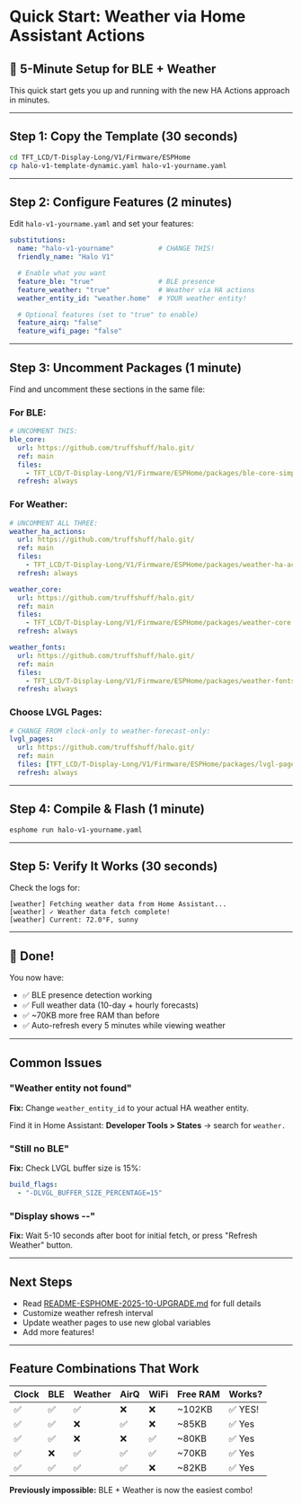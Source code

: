 # Quick Start: Weather via Home Assistant Actions

## 🚀 5-Minute Setup for BLE + Weather

This quick start gets you up and running with the new HA Actions approach in minutes.

---

## Step 1: Copy the Template (30 seconds)

```bash
cd TFT_LCD/T-Display-Long/V1/Firmware/ESPHome
cp halo-v1-template-dynamic.yaml halo-v1-yourname.yaml
```

---

## Step 2: Configure Features (2 minutes)

Edit `halo-v1-yourname.yaml` and set your features:

```yaml
substitutions:
  name: "halo-v1-yourname"           # CHANGE THIS!
  friendly_name: "Halo V1"

  # Enable what you want
  feature_ble: "true"                # BLE presence
  feature_weather: "true"            # Weather via HA actions
  weather_entity_id: "weather.home"  # YOUR weather entity!

  # Optional features (set to "true" to enable)
  feature_airq: "false"
  feature_wifi_page: "false"
```

---

## Step 3: Uncomment Packages (1 minute)

Find and uncomment these sections in the same file:

### For BLE:
```yaml
# UNCOMMENT THIS:
ble_core:
  url: https://github.com/truffshuff/halo.git/
  ref: main
  files:
    - TFT_LCD/T-Display-Long/V1/Firmware/ESPHome/packages/ble-core-simplified.yaml
  refresh: always
```

### For Weather:
```yaml
# UNCOMMENT ALL THREE:
weather_ha_actions:
  url: https://github.com/truffshuff/halo.git/
  ref: main
  files:
    - TFT_LCD/T-Display-Long/V1/Firmware/ESPHome/packages/weather-ha-actions.yaml
  refresh: always

weather_core:
  url: https://github.com/truffshuff/halo.git/
  ref: main
  files:
    - TFT_LCD/T-Display-Long/V1/Firmware/ESPHome/packages/weather-core.yaml
  refresh: always

weather_fonts:
  url: https://github.com/truffshuff/halo.git/
  ref: main
  files:
    - TFT_LCD/T-Display-Long/V1/Firmware/ESPHome/packages/weather-fonts-text.yaml
  refresh: always
```

### Choose LVGL Pages:
```yaml
# CHANGE FROM clock-only to weather-forecast-only:
lvgl_pages:
  url: https://github.com/truffshuff/halo.git/
  ref: main
  files: [TFT_LCD/T-Display-Long/V1/Firmware/ESPHome/packages/lvgl-pages-weather-forecast-only.yaml]
  refresh: always
```

---

## Step 4: Compile & Flash (1 minute)

```bash
esphome run halo-v1-yourname.yaml
```

---

## Step 5: Verify It Works (30 seconds)

Check the logs for:
```
[weather] Fetching weather data from Home Assistant...
[weather] ✓ Weather data fetch complete!
[weather] Current: 72.0°F, sunny
```

---

## 🎉 Done!

You now have:
- ✅ BLE presence detection working
- ✅ Full weather data (10-day + hourly forecasts)
- ✅ ~70KB more free RAM than before
- ✅ Auto-refresh every 5 minutes while viewing weather

---

## Common Issues

### "Weather entity not found"
**Fix:** Change `weather_entity_id` to your actual HA weather entity.

Find it in Home Assistant: **Developer Tools > States** → search for `weather.`

### "Still no BLE"
**Fix:** Check LVGL buffer size is 15%:
```yaml
build_flags:
  - "-DLVGL_BUFFER_SIZE_PERCENTAGE=15"
```

### "Display shows --"
**Fix:** Wait 5-10 seconds after boot for initial fetch, or press "Refresh Weather" button.

---

## Next Steps

- Read [README-ESPHOME-2025-10-UPGRADE.md](README-ESPHOME-2025-10-UPGRADE.md) for full details
- Customize weather refresh interval
- Update weather pages to use new global variables
- Add more features!

---

## Feature Combinations That Work

| Clock | BLE | Weather | AirQ | WiFi | Free RAM | Works? |
|-------|-----|---------|------|------|----------|--------|
| ✅ | ✅ | ✅ | ❌ | ❌ | ~102KB | ✅ YES! |
| ✅ | ✅ | ❌ | ✅ | ❌ | ~85KB | ✅ Yes |
| ✅ | ✅ | ❌ | ❌ | ✅ | ~80KB | ✅ Yes |
| ✅ | ❌ | ✅ | ✅ | ✅ | ~70KB | ✅ Yes |
| ✅ | ✅ | ✅ | ✅ | ❌ | ~82KB | ✅ Yes |

**Previously impossible:** BLE + Weather is now the easiest combo!
